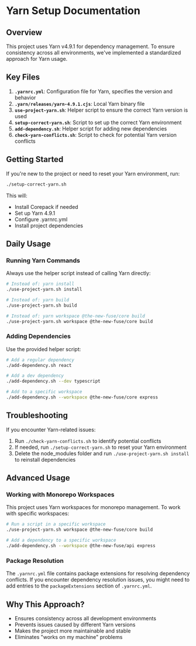# Yarn Setup Documentation

## Overview

This project uses Yarn v4.9.1 for dependency management. To ensure consistency across all environments, we've implemented a standardized approach for Yarn usage.

## Key Files

1. **`.yarnrc.yml`**: Configuration file for Yarn, specifies the version and behavior
2. **`.yarn/releases/yarn-4.9.1.cjs`**: Local Yarn binary file
3. **`use-project-yarn.sh`**: Helper script to ensure the correct Yarn version is used
4. **`setup-correct-yarn.sh`**: Script to set up the correct Yarn environment
5. **`add-dependency.sh`**: Helper script for adding new dependencies
6. **`check-yarn-conflicts.sh`**: Script to check for potential Yarn version conflicts

## Getting Started

If you're new to the project or need to reset your Yarn environment, run:

```bash
./setup-correct-yarn.sh
```

This will:
- Install Corepack if needed
- Set up Yarn 4.9.1
- Configure .yarnrc.yml
- Install project dependencies

## Daily Usage

### Running Yarn Commands

Always use the helper script instead of calling Yarn directly:

```bash
# Instead of: yarn install
./use-project-yarn.sh install

# Instead of: yarn build
./use-project-yarn.sh build

# Instead of: yarn workspace @the-new-fuse/core build
./use-project-yarn.sh workspace @the-new-fuse/core build
```

### Adding Dependencies

Use the provided helper script:

```bash
# Add a regular dependency
./add-dependency.sh react

# Add a dev dependency
./add-dependency.sh --dev typescript

# Add to a specific workspace
./add-dependency.sh --workspace @the-new-fuse/core express
```

## Troubleshooting

If you encounter Yarn-related issues:

1. Run `./check-yarn-conflicts.sh` to identify potential conflicts
2. If needed, run `./setup-correct-yarn.sh` to reset your Yarn environment
3. Delete the node_modules folder and run `./use-project-yarn.sh install` to reinstall dependencies

## Advanced Usage

### Working with Monorepo Workspaces

This project uses Yarn workspaces for monorepo management. To work with specific workspaces:

```bash
# Run a script in a specific workspace
./use-project-yarn.sh workspace @the-new-fuse/core build

# Add a dependency to a specific workspace
./add-dependency.sh --workspace @the-new-fuse/api express
```

### Package Resolution

The `.yarnrc.yml` file contains package extensions for resolving dependency conflicts. If you encounter dependency resolution issues, you might need to add entries to the `packageExtensions` section of `.yarnrc.yml`.

## Why This Approach?

- Ensures consistency across all development environments
- Prevents issues caused by different Yarn versions
- Makes the project more maintainable and stable
- Eliminates "works on my machine" problems
